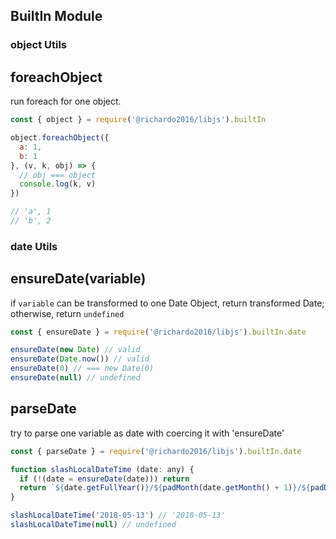 ## BuiltIn Module

### object Utils

**foreachObject**
---

run foreach for one object.

```javascript
const { object } = require('@richardo2016/libjs').builtIn

object.foreachObject({
  a: 1,
  b: 1
}, (v, k, obj) => {
  // obj === object
  console.log(k, v)
})

// 'a', 1
// 'b', 2
```

### date Utils

**ensureDate(variable)**
---
if `variable` can be transformed to one Date Object, return transformed Date; otherwise, return `undefined`

```javascript
const { ensureDate } = require('@richardo2016/libjs').builtIn.date

ensureDate(new Date) // valid
ensureDate(Date.now()) // valid
ensureDate(0) // === new Date(0)
ensureDate(null) // undefined
```

**parseDate**
---

try to parse one variable as date with coercing it with 'ensureDate'

```javascript
const { parseDate } = require('@richardo2016/libjs').builtIn.date

function slashLocalDateTime (date: any) {
  if (!(date = ensureDate(date))) return
  return `${date.getFullYear()}/${padMonth(date.getMonth() + 1)}/${padDate(date.getDate())}`
}

slashLocalDateTime('2018-05-13') // '2018-05-13'
slashLocalDateTime(null) // undefined
```
